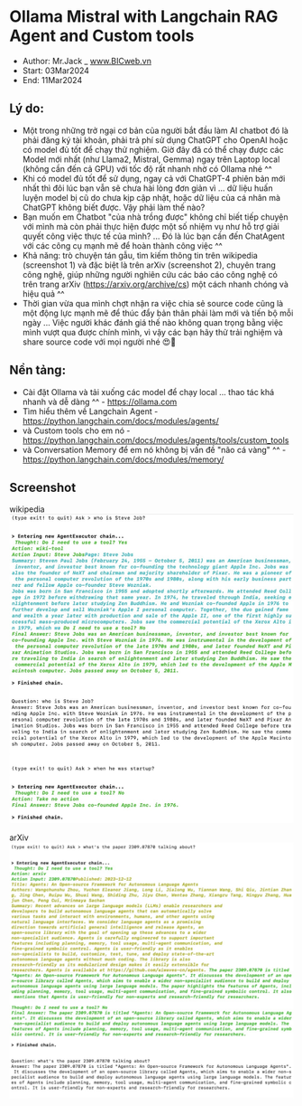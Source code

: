 # Ollama Mistral with Langchain RAG Agent and Custom tools
- Author: Mr.Jack _ www.BICweb.vn
- Start: 03Mar2024
- End: 11Mar2024

## Lý do:
- Một trong những trở ngại cơ bản của người bắt đầu làm AI chatbot đó là phải đăng ký tài khoản, phải trả phí sử dụng ChatGPT cho OpenAI hoặc có model đủ tốt để chạy thử nghiệm. Giờ đây đã có thể chạy được các Model mới nhất (như Llama2, Mistral, Gemma) ngay trên Laptop local (không cần đến cả GPU) với tốc độ rất nhanh nhờ có Ollama nhé ^^
- Khi có model đủ tốt để sử dụng, ngay cả với ChatGPT-4 phiên bản mới nhất thì đôi lúc bạn vẫn sẽ chưa hài lòng đơn giản vì ... dữ liệu huấn luyện model bị cũ do chưa kịp cập nhật, hoặc dữ liệu của cá nhân mà ChatGPT không biết được. Vậy phải làm thế nào?
- Bạn muốn em Chatbot "của nhà trồng được" không chỉ biết tiếp chuyện với mình mà còn phải thực hiện được một số nhiệm vụ như hỗ trợ giải quyết công việc thực tế của mình? ... Đó là lúc bạn cần đến ChatAgent với các công cụ mạnh mẽ để hoàn thành công việc ^^
- Khả năng: trò chuyện tán gẫu, tìm kiếm thông tin trên wikipedia (screenshot 1) và đặc biệt là trên arXiv (screenshot 2), chuyên trang công nghệ, giúp những người nghiên cứu các báo cáo công nghệ có trên trang arXiv (https://arxiv.org/archive/cs) một cách nhanh chóng và hiệu quả ^^
- Thời gian vừa qua mình chợt nhận ra việc chia sẻ source code cũng là một động lực mạnh mẽ để thúc đẩy bản thân phải làm mới và tiến bộ mỗi ngày ... Việc người khác đánh giá thế nào không quan trọng bằng việc mình vượt qua được chính mình, vì vậy các bạn hãy thử trải nghiệm và share source code với mọi người nhé 😍🥳

## Nền tảng:
- Cài đặt Ollama và tải xuống các model để chạy local ... thao tác khá nhanh và dễ dàng ^^ - https://ollama.com
- Tìm hiểu thêm về Langchain Agent - https://python.langchain.com/docs/modules/agents/
- và Custom tools cho em nó - https://python.langchain.com/docs/modules/agents/tools/custom_tools
- và Conversation Memory để em nó không bị vấn đề "não cá vàng" ^^ - https://python.langchain.com/docs/modules/memory/

## Screenshot
wikipedia
![alt-text](https://github.com/Mr-Jack-Tung/Ollama-Mistral-with-Langchain-RAG-Agent-and-Custom-tools/blob/main/Ollama%20Mistral%20with%20Langchain%20RAG%20Agent%20and%20Custom%20tools%20-%20Screenshot.jpg)

arXiv
![alt-text](https://github.com/Mr-Jack-Tung/Ollama-Mistral-with-Langchain-RAG-Agent-and-Custom-tools/blob/main/Ollama%20Mistral%20with%20Langchain%20RAG%20Agent%20and%20Custom%20tools%20-%20Screenshot-2.jpg)
